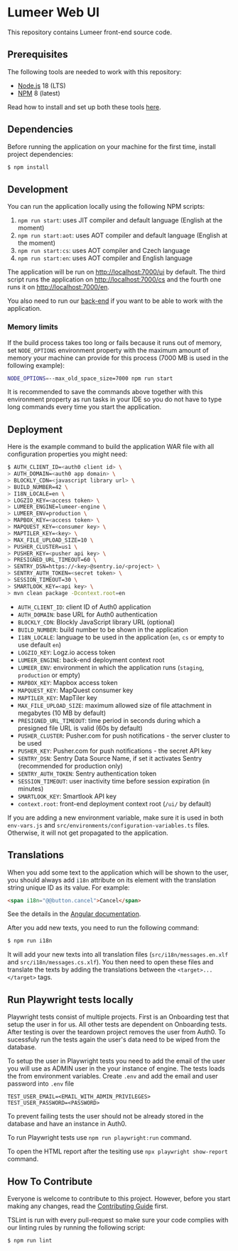 # Lumeer Web UI

This repository contains Lumeer front-end source code.

## Prerequisites

The following tools are needed to work with this repository:

- [Node.js](https://nodejs.org/en/) 18 (LTS)
- [NPM](https://www.npmjs.com/) 8 (latest)

Read how to install and set up both these tools [here](https://docs.npmjs.com/getting-started/installing-node#install-npm--manage-npm-versions).

## Dependencies

Before running the application on your machine for the first time, install project dependencies:

```bash
$ npm install
```

## Development

You can run the application locally using the following NPM scripts:

1. `npm run start`: uses JIT compiler and default language (English at the moment)
1. `npm run start:aot`: uses AOT compiler and default language (English at the moment)
1. `npm run start:cs`: uses AOT compiler and Czech language
1. `npm run start:en`: uses AOT compiler and English language

The application will be run on [http://localhost:7000/ui](http://localhost:7000/ui) by default.
The third script runs the application on [http://localhost:7000/cs](http://localhost:7000/cs) and the fourth one runs it on [http://localhost:7000/en](http://localhost:7000/en).

You also need to run our [back-end](https://github.com/Lumeer/engine) if you want to be able to work with the application.

### Memory limits

If the build process takes too long or fails because it runs out of memory, set `NODE_OPTIONS` environment property with the maximum amount of memory your machine can provide for this process (7000 MB is used in the following example):

```bash
NODE_OPTIONS=--max_old_space_size=7000 npm run start
```

It is recommended to save the commands above together with this environment property as run tasks in your IDE so you do not have to type long commands every time you start the application.

## Deployment

Here is the example command to build the application WAR file with all configuration properties you might need:

```bash
$ AUTH_CLIENT_ID=<auth0 client id> \
> AUTH_DOMAIN=<auth0 app domain> \
> BLOCKLY_CDN=<javascript library url> \
> BUILD_NUMBER=42 \
> I18N_LOCALE=en \
> LOGZIO_KEY=<access token> \
> LUMEER_ENGINE=lumeer-engine \
> LUMEER_ENV=production \
> MAPBOX_KEY=<access token> \
> MAPQUEST_KEY=<consumer key> \
> MAPTILER_KEY=<key> \
> MAX_FILE_UPLOAD_SIZE=10 \
> PUSHER_CLUSTER=us1 \
> PUSHER_KEY=<pusher api key> \
> PRESIGNED_URL_TIMEOUT=60 \
> SENTRY_DSN=https://<key>@sentry.io/<project> \
> SENTRY_AUTH_TOKEN=<secret token> \
> SESSION_TIMEOUT=30 \
> SMARTLOOK_KEY=<api key> \
> mvn clean package -Dcontext.root=en
```

- `AUTH_CLIENT_ID`: client ID of Auth0 application
- `AUTH_DOMAIN`: base URL for Auth0 authentication
- `BLOCKLY_CDN`: Blockly JavaScript library URL (optional)
- `BUILD_NUMBER`: build number to be shown in the application
- `I18N_LOCALE`: language to be used in the application (`en`, `cs` or empty to use default `en`)
- `LOGZIO_KEY`: Logz.io access token
- `LUMEER_ENGINE`: back-end deployment context root
- `LUMEER_ENV`: environment in which the application runs (`staging`, `production` or empty)
- `MAPBOX_KEY`: Mapbox access token
- `MAPQUEST_KEY`: MapQuest consumer key
- `MAPTILER_KEY`: MapTiler key
- `MAX_FILE_UPLOAD_SIZE`: maximum allowed size of file attachment in megabytes (10 MB by default)
- `PRESIGNED_URL_TIMEOUT`: time period in seconds during which a presigned file URL is valid (60s by default)
- `PUSHER_CLUSTER`: Pusher.com for push notifications - the server cluster to be used
- `PUSHER_KEY`: Pusher.com for push notifications - the secret API key
- `SENTRY_DSN`: Sentry Data Source Name, if set it activates Sentry (recommended for production only)
- `SENTRY_AUTH_TOKEN`: Sentry authentication token
- `SESSION_TIMEOUT`: user inactivity time before session expiration (in minutes)
- `SMARTLOOK_KEY`: Smartlook API key
- `context.root`: front-end deployment context root (`/ui/` by default)

If you are adding a new environment variable, make sure it is used in both `env-vars.js` and `src/environments/configuration-variables.ts` files.
Otherwise, it will not get propagated to the application.

## Translations

When you add some text to the application which will be shown to the user, you should always add `i18n` attribute on its element with the translation string unique ID as its value. For example:

```html
<span i18n="@@button.cancel">Cancel</span>
```

See the details in the [Angular documentation](https://angular.io/guide/i18n).

After you add new texts, you need to run the following command:

```bash
$ npm run i18n
```

It will add your new texts into all translation files (`src/i18n/messages.en.xlf` and `src/i18n/messages.cs.xlf`). You then need to open these files and translate the texts by adding the translations between the `<target>...</target>` tags.

## Run Playwright tests locally

Playwright tests consist of multiple projects. First is an Onboarding test that setup the user in for us. All other tests are dependent on Onboarding tests.
After testing is over the teardown project removes the user from Auth0. To sucessfuly run the tests again the user's data need to be wiped from the database.

To setup the user in Playwright tests you need to add the email of the user you will use as ADMIN user in the your instance of engine. The tests loads the from environment variables. Create `.env` and add the email and user password into `.env` file

```
TEST_USER_EMAIL=<EMAIL_WITH_ADMIN_PRIVILEGES>
TEST_USER_PASSWORD=<PASSWORD>
```

To prevent failing tests the user should not be already stored in the database and have an instance in Auth0.

To run Playwright tests use `npm run playwright:run` command.

To open the HTML report after the tesiting use `npx playwright show-report` command.

## How To Contribute

Everyone is welcome to contribute to this project.
However, before you start making any changes, read the [Contributing Guide](https://github.com/Lumeer/web-ui/blob/devel/CONTRIBUTING.md) first.

TSLint is run with every pull-request so make sure your code complies with our linting rules by running the following script:

```bash
$ npm run lint
```
